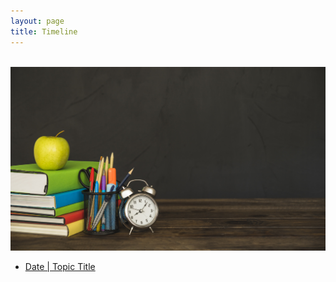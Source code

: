 ```yaml
---
layout: page
title: Timeline
---
```


<br>
<img src="/images/timeline_cover.jpg" alt="image from somewhere in internet">
<br>

<ul>
	<li> <a href="/Wish/HBD_wish/" target="_blank">Date | Topic Title</a> </li>
</ul>
